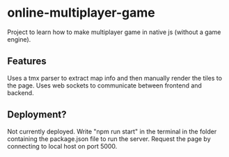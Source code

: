 # online-multiplayer-game
Project to learn how to make multiplayer game in native js (without a game engine).

## Features
Uses a tmx parser to extract map info and then manually render the tiles to the page. Uses web sockets to communicate between frontend and backend. 

## Deployment?
Not currently deployed. Write "npm run start" in the terminal in the folder containing the package.json file to run the server. Request the page by connecting to local host on port 5000.